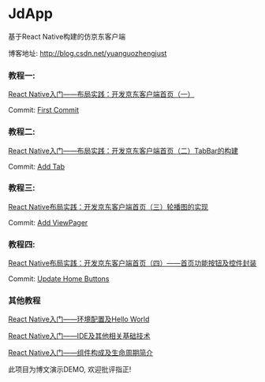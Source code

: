 # JdApp
基于React Native构建的仿京东客户端

博客地址: http://blog.csdn.net/yuanguozhengjust

### 教程一: 
[React Native入门——布局实践：开发京东客户端首页（一）](http://blog.csdn.net/yuanguozhengjust/article/details/50538651)

Commit: [First Commit](https://github.com/yuanguozheng/JdApp/commit/b34add1224fc02d25bd7a188e2cade73c122f59c) 

### 教程二: 
[React Native入门——布局实践：开发京东客户端首页（二）TabBar的构建](http://blog.csdn.net/yuanguozhengjust/article/details/50553525)

Commit: [Add Tab](https://github.com/yuanguozheng/JdApp/commit/b661cd8767749bcf8512ea6564f4ac379adb5cf7) 

### 教程三: 
[React Native布局实践：开发京东客户端首页（三）轮播图的实现](http://blog.csdn.net/yuanguozhengjust/article/details/50556700)

Commit: [Add ViewPager](https://github.com/yuanguozheng/JdApp/commit/2d1741bef1c7908c9e0d2f52c23210e8de2fcc7a)
 
### 教程四: 
[React Native布局实践：开发京东客户端首页（四）——首页功能按钮及控件封装](http://blog.csdn.net/yuanguozhengjust/article/details/50601111)

Commit: [Update Home Buttons](https://github.com/yuanguozheng/JdApp/commit/bc7d59c1c4b624b60bf5f88bd50c5c1bf7fafad6) 

### 其他教程
[React Native入门——环境配置及Hello World](http://blog.csdn.net/yuanguozhengjust/article/details/50468050)

[React Native入门——IDE及其他相关基础技术](http://blog.csdn.net/yuanguozhengjust/article/details/50468561)

[React Native入门——组件构成及生命周期简介](http://blog.csdn.net/yuanguozhengjust/article/details/50470171)

此项目为博文演示DEMO, 欢迎批评指正!